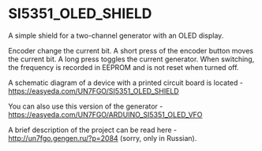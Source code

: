# SI5351_OLED_SHIELD
A simple shield for a two-channel generator with an OLED display.

Encoder change the current bit.
A short press of the encoder button moves the current bit.
A long press toggles the current generator.
When switching, the frequency is recorded in EEPROM and is not reset when turned off.

A schematic diagram of a device with a printed circuit board is located - https://easyeda.com/UN7FGO/SI5351_OLED_SHIELD

You can also use this version of the generator - https://easyeda.com/UN7FGO/ARDUINO_SI5351_OLED_VFO

A brief description of the project can be read here - http://un7fgo.gengen.ru/?p=2084 (sorry, only in Russian).
